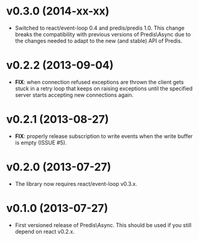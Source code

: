 v0.3.0 (2014-xx-xx)
===============================================================================

- Switched to react/event-loop 0.4 and predis/predis 1.0. This change breaks the
  compatibility with previous versions of Predis\Async due to the changes needed
  to adapt to the new (and stable) API of Predis.

v0.2.2 (2013-09-04)
===============================================================================

 - __FIX__: when connection refused exceptions are thrown the client gets stuck
   in a retry loop that keeps on raising exceptions until the specified server
   starts accepting new connections again.

v0.2.1 (2013-08-27)
===============================================================================

- __FIX__: properly release subscription to write events when the write buffer
  is empty (ISSUE #5).

v0.2.0 (2013-07-27)
===============================================================================

- The library now requires react/event-loop v0.3.x.

v0.1.0 (2013-07-27)
===============================================================================

- First versioned release of Predis\Async. This should be used if you still
  depend on react v0.2.x.

